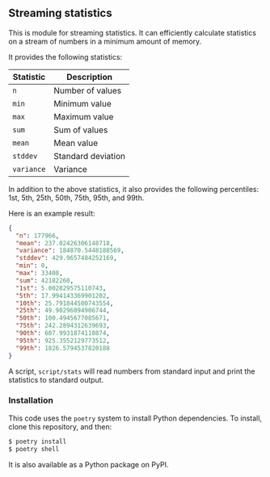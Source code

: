 ## Streaming statistics

This is module for streaming statistics. It can efficiently calculate statistics on a stream of numbers in a minimum amount of memory.

It provides the following statistics:

| Statistic  | Description        |
| ---------- | ------------------ |
| `n`        | Number of values   |
| `min`      | Minimum value      |
| `max`      | Maximum value      |
| `sum`      | Sum of values      |
| `mean`     | Mean value         |
| `stddev`   | Standard deviation |
| `variance` | Variance           |

In addition to the above statistics, it also provides the following percentiles: 1st, 5th, 25th, 50th, 75th, 95th, and 99th.

Here is an example result:

```json
{
  "n": 177966,
  "mean": 237.02426306148718,
  "variance": 184870.5448188569,
  "stddev": 429.9657484252169,
  "min": 0,
  "max": 33408,
  "sum": 42182260,
  "1st": 5.002829575110743,
  "5th": 17.994143369901202,
  "10th": 25.791844500743554,
  "25th": 49.90296094906744,
  "50th": 100.4945677085671,
  "75th": 242.2894312639693,
  "90th": 607.9931874110874,
  "95th": 925.3552129773512,
  "99th": 1826.5794537820188
}
```

A script, `script/stats` will read numbers from standard input and print the statistics to standard output.

### Installation

This code uses the `poetry` system to install Python dependencies. To install, clone this
repository, and then:

```sh
$ poetry install
$ poetry shell
```

It is also available as a Python package on PyPI.
